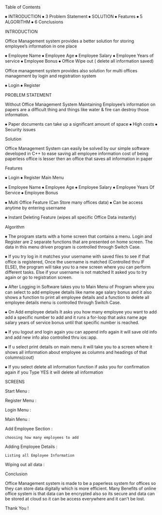 Table of Contents 

⦁	INTRODUCTION
⦁	3 Problem Statement 
⦁	SOLUTION 
⦁	Features 
⦁	5 ALGORITHM 
⦁	6 Conclusions











INTRODUCTION  

Office Management system provides a better solution for storing employee’s information in one place 


⦁	Employee Name
⦁	Employee Age
⦁	Employee Salary
⦁	Employee Years of service
⦁	Employee Bonus
⦁	Office Wipe out ( delete all information saved)

Office management system provides also solution for multi offices management by login and registration system

⦁	Login
⦁	Register 



PROBLEM STATEMENT 

Without Office Management System Maintaining Employee’s information on papers are a difficult thing and things like water & fire can destroy those information.

⦁	Paper documents can take up a significant amount of space
⦁	High costs
⦁	Security issues











Solution

Office Management System can easily be solved by our simple software developed in C++ to ease saving all employee information cost of being paperless office is lesser then an office that saves all information in paper


Features


⦁	Login
⦁	Register
Main Menu

⦁	Employee Name
⦁	Employee Age
⦁	Employee Salary
⦁	Employee Years Of Service
⦁	Employee Bonus

⦁	Multi Office Feature
(Can Store many offices data)
⦁	Can be access anytime by entering username

⦁	Instant Deleting Feature (wipes all specific Office Data instantly)




















Algorithm


⦁	The program starts with a home screen that contains a menu. Login and Register are 2 separate functions that are presented on home screen. The data in this menu driven program is controlled through Switch Case.  

⦁	If you try log in it matches your username with saved files to see if that office is registered, Once the username is matched (Controlled thru IF ELSE), the program will take you to a new screen where you can perform different tasks. Else if your username is not matched It asked you to try again or go to registration screen.

⦁	After Logging in Software takes you to Main Menu of Program where you can select to add employee details like name age salary bonus and it also shows a function to print all employee details and a function to delete all employee details menu is controlled through Switch Case.

⦁	On Add employee details It asks you how many employee you want to add add a specific number to add and it runs a for-loop that asks name age salary years of service bonus until that specific number is reached.

⦁	If you logout and login again you can append info again it will save old info and add new info also controlled thru ios::app.

⦁	If u select print details on main menu it will take you to a screen where it shows all information about employee as columns and headings of that columns(cout)

⦁	If you select delete all information function if asks you for confirmation again if you Type YES it will delete all information 


SCREENS 

Start Menu :  
 
Register Menu :
  
Login Menu :
 
Main Menu :

Add Employee Section :
 
    choosing how many employees to add

Adding Employee Details :
 
    Listing all Employee Information

 Wiping out all data :
  


Conclusion 

 Office Management system is made to be a paperless system for offices so they can store data digitally which is more efficient.
Many Benefits of online office system is that data can be encrypted also so its secure and data can be stored at cloud so it can be access everywhere and it can't be lost.


Thank You !



